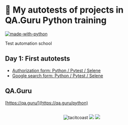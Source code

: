# 🐼 My autotests of projects in QA.Guru Python training

[![made-with-python](https://img.shields.io/badge/Made%20with-Python-1f425f.svg)](https://www.python.org/)

Test automation school

## Day 1: First autotests
- [Authorization form: Python / Pytest / Selene](https://github.com/tacitcoast/QA.Guru/tree/main/Authorization_form_trial_session)
- [Google search form: Python / Pytest / Selene](https://github.com/tacitcoast/QA.Guru/tree/main/Google_search_form_trial_session)


## QA.Guru
[https://qa.guru/](https://qa.guru/python)

##
<p align="center">
  <img src="https://komarev.com/ghpvc/?username=tacitcoast" alt="tacitcoast" />
    <a href="https://github.com/tacitcoast/"><img src="https://img.shields.io/github/followers/tacitcoast?style=flat-square?color=%234CC61E&label=GitHub%20Followers%20"/></a>
  <a href="https://github.com/tacitcoast/"><img src="https://img.shields.io/github/last-commit/tacitcoast/tacitcoast?style=flat-square?color=red&label=Last%20Updated%20"/></a>
</p>
